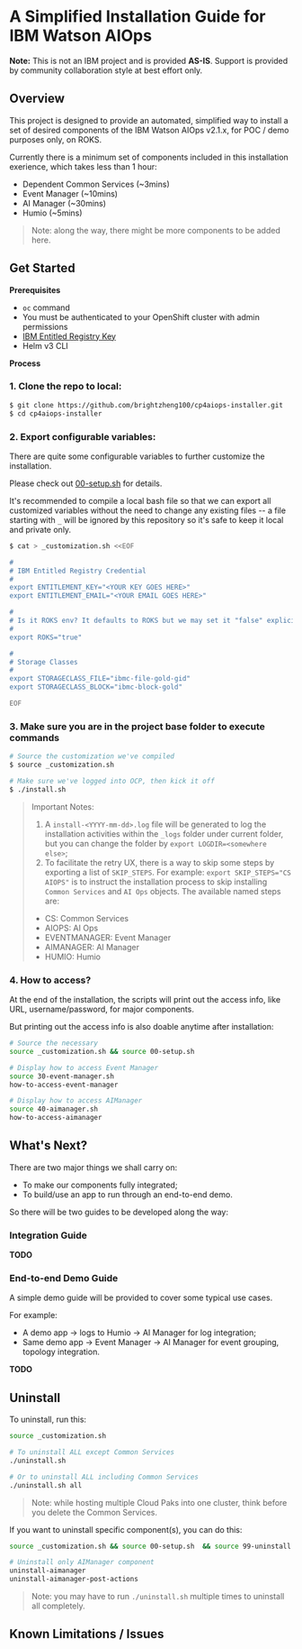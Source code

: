 # A Simplified Installation Guide for IBM Watson AIOps

**Note:** This is not an IBM project and is provided **AS-IS**. Support is provided by community collaboration style at best effort only.

## Overview

This project is designed to provide an automated, simplified way to install a set of desired components of the IBM Watson AIOps v2.1.x, for POC / demo purposes only, on ROKS.

Currently there is a minimum set of components included in this installation exerience, which takes less than 1 hour:

- Dependent Common Services (~3mins)
- Event Manager (~10mins)
- AI Manager (~30mins)
- Humio (~5mins)

> Note: along the way, there might be more components to be added here.


## Get Started

**Prerequisites**

- `oc` command
- You must be authenticated to your OpenShift cluster with admin permissions
- [IBM Entitled Registry Key](https://myibm.ibm.com/products-services/containerlibrary) 
- Helm v3 CLI

**Process**

### 1. Clone the repo to local:

```sh
$ git clone https://github.com/brightzheng100/cp4aiops-installer.git
$ cd cp4aiops-installer
```


### 2. Export configurable variables:

There are quite some configurable variables to further customize the installation.

Please check out [00-setup.sh](./00-setup.sh) for details.

It's recommended to compile a local bash file so that we can export all customized variables without the need to change any existing files -- a file starting with `_` will be ignored by this repository so it's safe to keep it local and private only.

```sh
$ cat > _customization.sh <<EOF

#
# IBM Entitled Registry Credential
#
export ENTITLEMENT_KEY="<YOUR KEY GOES HERE>"
export ENTITLEMENT_EMAIL="<YOUR EMAIL GOES HERE>"

#
# Is it ROKS env? It defaults to ROKS but we may set it "false" explicitly
#
export ROKS="true"

#
# Storage Classes
#
export STORAGECLASS_FILE="ibmc-file-gold-gid"
export STORAGECLASS_BLOCK="ibmc-block-gold"

EOF
```


### 3. Make sure you are in the project base folder to execute commands

```sh
# Source the customization we've compiled
$ source _customization.sh

# Make sure we've logged into OCP, then kick it off
$ ./install.sh
```

> Important Notes: 
> 1. A `install-<YYYY-mm-dd>.log` file will be generated to log the installation activities within the `_logs` folder under current folder, but you can change the folder by `export LOGDIR=<somewhere else>`;
> 2. To facilitate the retry UX, there is a way to skip some steps by exporting a list of `SKIP_STEPS`. For example: `export SKIP_STEPS="CS AIOPS"` is to instruct the installation process to skip installing `Common Services` and `AI Ops` objects. The available named steps are: 
>   - CS: Common Services
>   - AIOPS: AI Ops
>   - EVENTMANAGER: Event Manager
>   - AIMANAGER: AI Manager
>   - HUMIO: Humio


### 4. How to access?

At the end of the installation, the scripts will print out the access info, like URL, username/password, for major components.

But printing out the access info is also doable anytime after installation:

```sh
# Source the necessary
source _customization.sh && source 00-setup.sh

# Display how to access Event Manager
source 30-event-manager.sh
how-to-access-event-manager

# Display how to access AIManager
source 40-aimanager.sh
how-to-access-aimanager
```

## What's Next?

There are two major things we shall carry on:
- To make our components fully integrated;
- To build/use an app to run through an end-to-end demo.

So there will be two guides to be developed along the way:

### Integration Guide

**TODO**

### End-to-end Demo Guide

A simple demo guide will be provided to cover some typical use cases.

For example:
- A demo app -> logs to Humio -> AI Manager for log integration;
- Same demo app -> Event Manager -> AI Manager for event grouping, topology integration.

**TODO**

## Uninstall

To uninstall, run this:

```sh
source _customization.sh

# To uninstall ALL except Common Services
./uninstall.sh

# Or to uninstall ALL including Common Services
./uninstall.sh all
```

> Note: while hosting multiple Cloud Paks into one cluster, think before you delete the Common Services.


If you want to uninstall specific component(s), you can do this:

```sh
source _customization.sh && source 00-setup.sh  && source 99-uninstall.sh

# Uninstall only AIManager component
uninstall-aimanager
uninstall-aimanager-post-actions
```

> Note: you may have to run `./uninstall.sh` multiple times to uninstall all completely.

## Known Limitations / Issues

